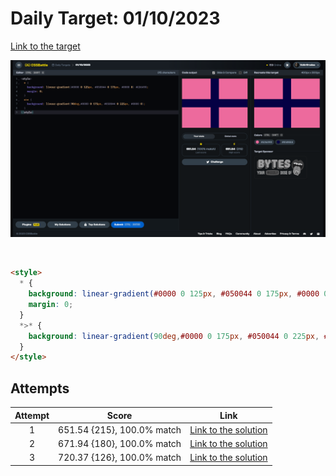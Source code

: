 # Daily Target: 01/10/2023

[Link to the target](https://cssbattle.dev/play/UTVSk8ObpW8mRxCqfHS3)

![img](../images/target-solution/daily-target_2023-10-01.png)

<br>

```html
<style>
  * {
    background: linear-gradient(#0000 0 125px, #050044 0 175px, #0000 0) #ED6A9D;
    margin: 0;
  }
  *>* {
    background: linear-gradient(90deg,#0000 0 175px, #050044 0 225px, #0000 0);
  }
</style>
```

## Attempts
| Attempt | Score | Link |
|:-:|:-:|:-:|
| 1 | 651.54 {215}, 100.0% match | [Link to the solution](../html/daily-target_2023-10-01_attempt-01.html) |
| 2 | 671.94 {180}, 100.0% match | [Link to the solution](../html/daily-target_2023-10-01_attempt-02.html) |
| 3 | 720.37 {126}, 100.0% match | [Link to the solution](../html/daily-target_2023-10-01_attempt-03.html) |